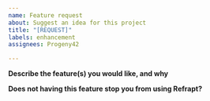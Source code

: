 ```yaml
---
name: Feature request
about: Suggest an idea for this project
title: "[REQUEST]"
labels: enhancement
assignees: Progeny42

---
```


**Describe the feature(s) you would like, and why**

**Does not having this feature stop you from using Refrapt?**
